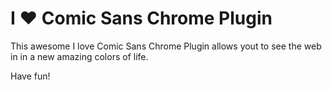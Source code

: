 I ❤ Comic Sans Chrome Plugin
=================

This awesome I love Comic Sans Chrome Plugin allows yout to see the web in in a new amazing colors of life.

Have fun!
